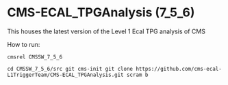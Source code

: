 # CMS-ECAL_TPGAnalysis (7_5_6)
This houses the latest version of the Level 1 Ecal TPG analysis of CMS

How to run:

`cmsrel CMSSW_7_5_6`

`
cd CMSSW_7_5_6/src
git cms-init
git clone https://github.com/cms-ecal-L1TriggerTeam/CMS-ECAL_TPGAnalysis.git
scram b
` 
